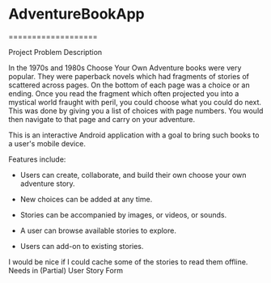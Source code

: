 # AdventureBookApp
===================

Project Problem Description

In the 1970s and 1980s Choose Your Own Adventure books were very popular. They were paperback novels which had fragments of stories of scattered across pages. On the bottom of each page was a choice or an ending. Once you read the fragment which often projected you into a mystical world fraught with peril, you could choose what you could do next. This was done by giving you a list of choices with page numbers. You would then navigate to that page and carry on your adventure.

This is an interactive Android application with a goal to bring such books to a user's mobile device.

Features include:
* Users can create, collaborate, and build their own choose your own adventure story.

* New choices can be added at any time.

* Stories can be accompanied by images, or videos, or sounds.

* A user can browse available stories to explore.

* Users can add-on to existing stories.

I would be nice if I could cache some of the stories to read them offline. Needs in (Partial) User Story Form
